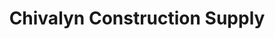 ---
title: "Chivalyn Construction Supply"
url: /sinait/chivalyn-construction-supply/
shop: trade
---